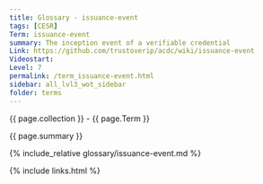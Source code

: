 ```yaml
---
title: Glossary - issuance-event
tags: [CESR]
Term: issuance-event
summary: The inception event of a verifiable credential
Link: https://github.com/trustoverip/acdc/wiki/issuance-event
Videostart: 
Level: 7
permalink: /term_issuance-event.html
sidebar: all_lvl3_wot_sidebar
folder: terms
---
```


{{ page.collection }} - {{ page.Term }}

   {{ page.summary }}

{% include_relative glossary/issuance-event.md %}

 {% include links.html %} 
